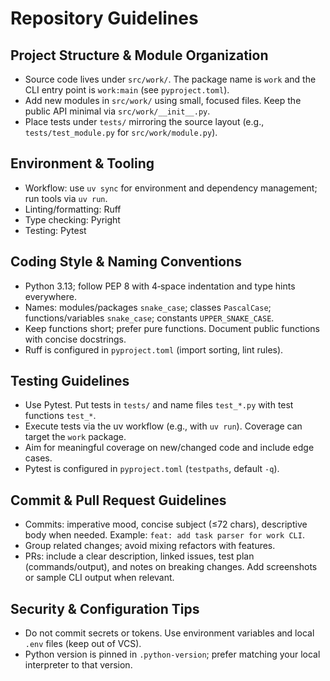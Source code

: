 # Repository Guidelines

## Project Structure & Module Organization
- Source code lives under `src/work/`. The package name is `work` and the CLI entry point is `work:main` (see `pyproject.toml`).
- Add new modules in `src/work/` using small, focused files. Keep the public API minimal via `src/work/__init__.py`.
- Place tests under `tests/` mirroring the source layout (e.g., `tests/test_module.py` for `src/work/module.py`).

## Environment & Tooling
- Workflow: use `uv sync` for environment and dependency management; run tools via `uv run`.
- Linting/formatting: Ruff
- Type checking: Pyright
- Testing: Pytest

## Coding Style & Naming Conventions
- Python 3.13; follow PEP 8 with 4‑space indentation and type hints everywhere.
- Names: modules/packages `snake_case`; classes `PascalCase`; functions/variables `snake_case`; constants `UPPER_SNAKE_CASE`.
- Keep functions short; prefer pure functions. Document public functions with concise docstrings.
 - Ruff is configured in `pyproject.toml` (import sorting, lint rules).

## Testing Guidelines
- Use Pytest. Put tests in `tests/` and name files `test_*.py` with test functions `test_*`.
- Execute tests via the uv workflow (e.g., with `uv run`). Coverage can target the `work` package.
- Aim for meaningful coverage on new/changed code and include edge cases.
 - Pytest is configured in `pyproject.toml` (`testpaths`, default `-q`).

## Commit & Pull Request Guidelines
- Commits: imperative mood, concise subject (≤72 chars), descriptive body when needed. Example: `feat: add task parser for work CLI`.
- Group related changes; avoid mixing refactors with features.
- PRs: include a clear description, linked issues, test plan (commands/output), and notes on breaking changes. Add screenshots or sample CLI output when relevant.

## Security & Configuration Tips
- Do not commit secrets or tokens. Use environment variables and local `.env` files (keep out of VCS).
- Python version is pinned in `.python-version`; prefer matching your local interpreter to that version.
